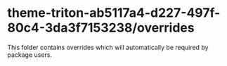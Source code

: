 # theme-triton-ab5117a4-d227-497f-80c4-3da3f7153238/overrides

This folder contains overrides which will automatically be required by package users.
